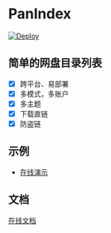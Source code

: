 # PanIndex
[![Deploy](https://www.herokucdn.com/deploy/button.png)](https://heroku.com/deploy?template=https://github.com/libsgh/PanIndex)

## 简单的网盘目录列表
- [x] 跨平台、易部署
- [x] 多模式，多账户
- [x] 多主题
- [x] 下载直链
- [x] 防盗链

## 示例
- [在线演示](https://t1.netrss.cf "https://t1.netrss.cf")
 
## 文档
[在线文档](https://libsgh.github.io/PanIndex/)